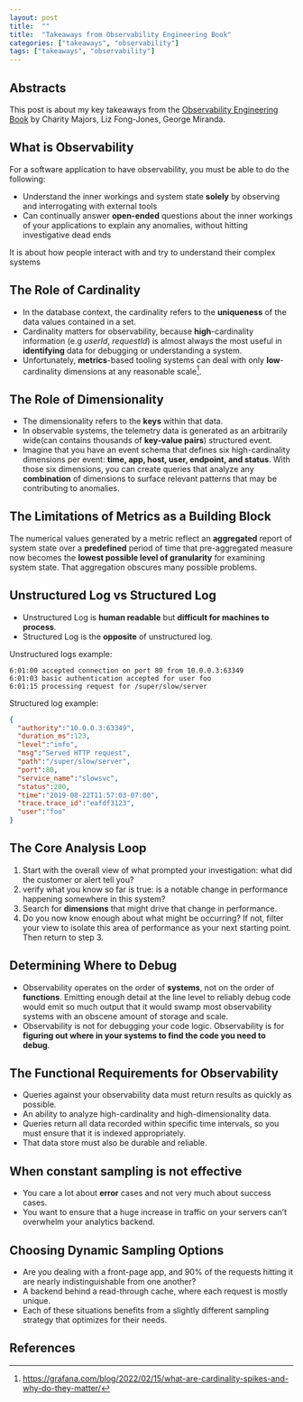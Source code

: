```yaml
---
layout: post
title:  ""
title:  "Takeaways from Observability Engineering Book"
categories: ["takeaways", "observability"]
tags: ["takeaways", "observability"]
---
```


## Abstracts

This post is about my key takeaways from the [Observability Engineering Book](https://www.oreilly.com/library/view/observability-engineering/9781492076438/) by Charity Majors, Liz Fong-Jones, George Miranda.

## What is Observability

For a software application to have observability, you must be able to do the following:

- Understand the inner workings and system state **solely** by observing and interrogating with external tools
- Can continually answer **open-ended** questions about the inner workings of
your applications to explain any anomalies, without hitting investigative dead ends

It is about how people interact with and try to understand their complex systems

## The Role of Cardinality

- In the database context, the cardinality refers to the **uniqueness** of the data values contained in a set.
- Cardinality matters for observability, because **high**-cardinality information (e.g *userId*, *requestId*) is almost always the most useful in **identifying** data for debugging or understanding a system.
- Unfortunately, **metrics**-based tooling systems can deal with only **low**-cardinality dimensions at any reasonable scale[^1].

## The Role of Dimensionality

- The dimensionality refers to the **keys** within that data.
- In observable systems, the telemetry data is generated as an arbitrarily wide(can contains thousands of **key-value pairs**) structured event.
- Imagine that you have an event schema that defines six high-cardinality dimensions per event: **time, app, host, user, endpoint, and status**. With those six dimensions, you can create queries that analyze any **combination** of dimensions to surface relevant patterns that may be contributing to anomalies.

## The Limitations of Metrics as a Building Block

The numerical values generated by a metric reflect an **aggregated** report of system state over a **predefined** period of time that pre-aggregated measure now becomes the **lowest possible level of granularity** for examining system state. That aggregation obscures many possible problems.

## Unstructured Log vs Structured Log

- Unstructured Log is **human readable** but **difficult for machines to process**.
- Structured Log is the **opposite** of unstructured log.

Unstructured logs example:

```
6:01:00 accepted connection on port 80 from 10.0.0.3:63349
6:01:03 basic authentication accepted for user foo
6:01:15 processing request for /super/slow/server
```

Structured log example:

```json
{
  "authority":"10.0.0.3:63349",
  "duration_ms":123,
  "level":"info",
  "msg":"Served HTTP request",
  "path":"/super/slow/server",
  "port":80,
  "service_name":"slowsvc",
  "status":200,
  "time":"2019-08-22T11:57:03-07:00",
  "trace.trace_id":"eafdf3123",
  "user":"foo"
}
```

## The Core Analysis Loop

1. Start with the overall view of what prompted your investigation: what did the
customer or alert tell you?
2. verify what you know so far is true: is a notable change in performance
happening somewhere in this system?
3. Search for **dimensions** that might drive that change in performance.
4. Do you now know enough about what might be occurring? If not, filter your view to isolate this area of performance as your next starting
point. Then return to step 3.

## Determining Where to Debug

- Observability operates on the order of **systems**, not on the order of **functions**. Emitting enough detail at the line level to reliably debug code would emit so much output that it would swamp most observability systems with an obscene amount of storage and scale.
- Observability is not for debugging your code logic. Observability is for **figuring out where in your systems to find the code you need to debug**. 

## The Functional Requirements for Observability

- Queries against your observability data must return results as quickly as possible. 
- An ability to analyze high-cardinality and high-dimensionality data.
- Queries return all data recorded within specific time intervals, so you must ensure that it is indexed appropriately.
- That data store must also be durable and reliable.

## When constant sampling is not effective 

- You care a lot about **error** cases and not very much about success cases.
- You want to ensure that a huge increase in traffic on your servers can’t overwhelm your analytics backend.

## Choosing Dynamic Sampling Options

- Are you dealing with a front-page app, and 90% of the requests hitting it are nearly indistinguishable from one another?
- A backend behind a read-through cache, where each request is mostly unique.
- Each of these situations benefits from a slightly different sampling strategy that optimizes for their needs.

## References

[^1]: https://grafana.com/blog/2022/02/15/what-are-cardinality-spikes-and-why-do-they-matter/
